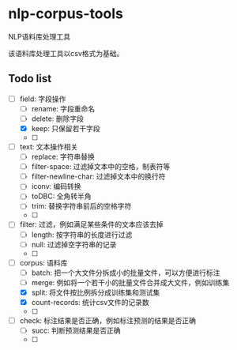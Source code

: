 # nlp-corpus-tools
NLP语料库处理工具

该语料库处理工具以csv格式为基础。

## Todo list

- [ ] field: 字段操作
  - [ ] rename: 字段重命名
  - [ ] delete: 删除字段
  - [x] keep: 只保留若干字段
  - [ ] 
- [ ] text: 文本操作相关
  - [ ] replace: 字符串替换
  - [ ] filter-space: 过滤掉文本中的空格，制表符等
  - [ ] filter-newline-char: 过滤掉文本中的换行符
  - [ ] iconv: 编码转换
  - [ ] toDBC: 全角转半角
  - [ ] trim: 替换字符串前后的空格字符
  - [ ] 
- [ ] filter: 过滤，例如满足某些条件的文本应该去掉
  - [ ] length: 按字符串的长度进行过滤
  - [ ] null: 过滤掉空字符串的记录
  - [ ] 
- [ ] corpus: 语料库
  - [ ] batch: 把一个大文件分拆成小的批量文件，可以方便进行标注
  - [ ] merge: 例如将一个若干小的批量文件合并成大文件，例如训练集
  - [x] split: 将文件按比例拆分成训练集和测试集
  - [x] count-records: 统计csv文件的记录数
  - [ ] 
- [ ] check: 标注结果是否正确，例如标注预测的结果是否正确
  - [ ] succ: 判断预测结果是否正确
  - [ ] 
